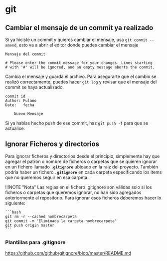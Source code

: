 # git

## Cambiar el mensaje de un commit ya realizado

Si ya hiciste un commit y quieres cambiar el mensaje, usa `git commit --amend`, esto va a abrir el editor donde puedes cambiar el mensaje

```
Mensaje del commit

# Please enter the commit message for your changes. Lines starting
# with '#' will be ignored, and an empty message aborts the commit.
```

Cambia el mensaje y guarda el archivo. Para asegurarte que el cambio se realizó correctamente, puedes hacer `git log` y revisar que el mensaje del commit se haya actualizado.

```
commit id
Author: Fulano
Date:   fecha

    Nuevo Mensaje
```

Si ya habías hecho push de ese commit, haz `git push -f` para que se actualice.

## Ignorar Ficheros y directorios

Para ignorar ficheros y directorios desde el principio, símplemente hay que agregar el patrón o nombre de ficheros o carpetas que se quieren ignorar en un fichero llamado **`.gitignore`** ubicado en la raiz del proyecto. También podría haber un fichero **`.gitignore`** en cada carpeta especificando los items que no queremos seguir en esa carpeta.

!!!NOTE "Nota"
    Las reglas en el fichero .gitignore son válidas solo si los ficheros o carpetas que queremos ignorar, no han sido agregados anteriormente al repositorio. Para ignorar esos ficheros deberemos hacer lo siguiente:

    ```bash
    git rm -r --cached nombrecarpeta
    git commit -m "Eliminada la carpeta nombrecarpeta" 
    git push origin master
    ```
    
### Plantillas para .gitignore

https://github.com/github/gitignore/blob/master/README.md
